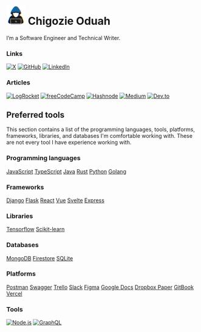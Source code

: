 # <picture><img src = "./about_me.gif" width = 50px></picture> Chigozie Oduah
I’m a Software Engineer and Technical Writer.

### Links
[![X](https://img.shields.io/badge/x-GhoulKingR-000000?style=plastic&logo=x&logoColor=white)](https://x.com/GhoulKingR)
[![GitHub](https://img.shields.io/badge/GitHub-GhoulKingR-181717?style=plastic&logo=GitHub&logoColor=white)](https://github.com/GhoulKingR)
[![LinkedIn](https://img.shields.io/badge/LinkedIn-Chigozie%20Oduah-0A66C2?style=plastic&logo=Linkedin&logoColor=white)](https://www.linkedin.com/in/chigozie-o)

### Articles
[![LogRocket](https://img.shields.io/badge/logrocket-rgb(112%2C%2076%2C%20182)?style=for-the-badge)](https://blog.logrocket.com/author/oduahchigozie/)
[![freeCodeCamp](https://img.shields.io/badge/freeCodeCamp-0A0A23?style=for-the-badge&logo=freecodecamp&logoColor=white)](https://www.freecodecamp.org/news/author/chigozie/)
[![Hashnode](https://img.shields.io/badge/Hashnode-2962FF?style=for-the-badge&logo=hashnode&logoColor=white)](https://ghoulkingr.hashnode.dev/)
[![Medium](https://img.shields.io/badge/Medium-000000?style=for-the-badge&logo=medium&logoColor=white)](https://medium.com/@GhoulKingR)
[![Dev.to](https://img.shields.io/badge/Dev.to-0A0A0A?style=for-the-badge&logo=devdotto&logoColor=white)](https://dev.to/ghoulkingr)

## Preferred tools

This section contains a list of the programming languages, tools, platforms, frameworks, libraries, and databases I'm comfortable working with. These are not every tool I have experience working with.

### Programming languages
[JavaScript](https://www.javascript.com)
[TypeScript](https://www.typescriptlang.org)
[Java](https://www.java.com/en/)
[Rust](https://www.rust-lang.org)
[Python](https://www.python.org)
[Golang](https://go.dev)

### Frameworks
[Django](https://www.djangoproject.com)
[Flask](https://flask.palletsprojects.com/en/3.0.x/)
[React](https://react.dev)
[Vue](https://vuejs.org)
[Svelte](https://svelte.dev)
[Express](https://expressjs.com)

### Libraries
[Tensorflow](https://www.tensorflow.org)
[Scikit-learn](https://scikit-learn.org/stable/)

### Databases
[MongoDB](https://www.mongodb.com)
[Firestore](https://firebase.google.com/docs/firestore)
[SQLite](https://www.sqlite.org/index.html)

### Platforms
[Postman](https://www.postman.com)
[Swagger](https://swagger.io)
[Trello](https://trello.com)
[Slack](https://slack.com)
[Figma](https://www.figma.com/login)
[Google Docs](https://www.google.com/docs/about/)
[Dropbox Paper](https://www.dropbox.com/paper/home?role=personal)
[GitBook](https://www.gitbook.com)
[Vercel](https://vercel.com)

### Tools
[![Node.js](https://img.shields.io/badge/Node.js-339933?style=for-the-badge&logo=nodedotjs&logoColor=white)](https://nodejs.org)
[![GraphQL](https://img.shields.io/badge/GraphQL-E10098?style=for-the-badge&logo=GraphQl&logoColor=white)](https://graphql.org)
